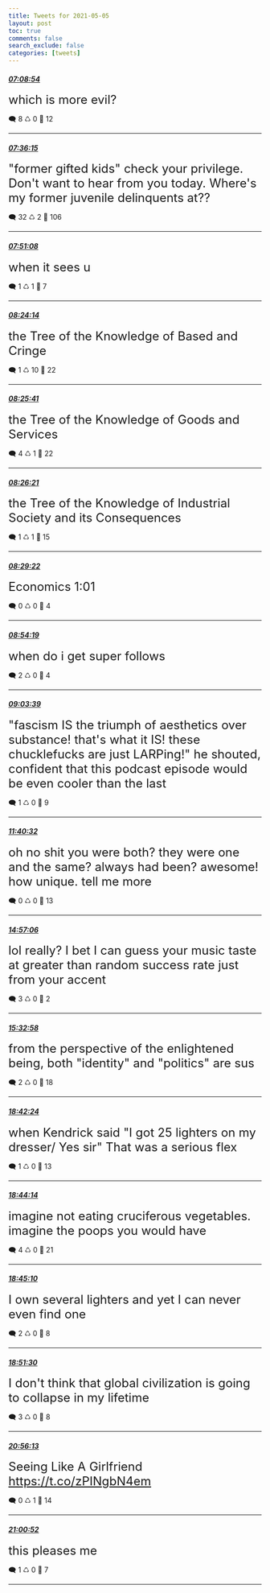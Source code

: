 ```yaml
---
title: Tweets for 2021-05-05
layout: post
toc: true
comments: false
search_exclude: false
categories: [tweets]
---
```



#### <a href = "https://twitter.com/deepfates/status/1389930102855593998">*07:08:54*</a>

<font size="5">which is more evil?</font>



🗨️ 8 ♺ 0 🤍  12   

---
    
#### <a href = "https://twitter.com/deepfates/status/1389936983900758019">*07:36:15*</a>

<font size="5">"former gifted kids" check your privilege. Don't want to hear from you today.  Where's my former juvenile delinquents at??</font>



🗨️ 32 ♺ 2 🤍  106   

---
    
#### <a href = "https://twitter.com/deepfates/status/1389940729972084741">*07:51:08*</a>

<font size="5">when it sees u</font>



🗨️ 1 ♺ 1 🤍  7   

---
    
#### <a href = "https://twitter.com/deepfates/status/1389949061202014212">*08:24:14*</a>

<font size="5">the Tree of the Knowledge of Based and Cringe</font>



🗨️ 1 ♺ 10 🤍  22   

---
    
#### <a href = "https://twitter.com/deepfates/status/1389949423082360839">*08:25:41*</a>

<font size="5">the Tree of the Knowledge of Goods and Services</font>



🗨️ 4 ♺ 1 🤍  22   

---
    
#### <a href = "https://twitter.com/deepfates/status/1389949591533998083">*08:26:21*</a>

<font size="5">the Tree of the Knowledge of Industrial Society and its Consequences</font>



🗨️ 1 ♺ 1 🤍  15   

---
    
#### <a href = "https://twitter.com/deepfates/status/1389950349574696967">*08:29:22*</a>

<font size="5">Economics 1:01</font>



🗨️ 0 ♺ 0 🤍  4   

---
    
#### <a href = "https://twitter.com/deepfates/status/1389956628863094786">*08:54:19*</a>

<font size="5">when do i get super follows</font>



🗨️ 2 ♺ 0 🤍  4   

---
    
#### <a href = "https://twitter.com/deepfates/status/1389958979900432389">*09:03:39*</a>

<font size="5">"fascism IS the triumph of aesthetics over substance! that's what it IS! these chucklefucks are just LARPing!" he shouted, confident that this podcast episode would be even cooler than the last</font>



🗨️ 1 ♺ 0 🤍  9   

---
    
#### <a href = "https://twitter.com/deepfates/status/1389998458535247874">*11:40:32*</a>

<font size="5">oh no shit you were both? they were one and the same? always had been? awesome! how unique. tell me more</font>



🗨️ 0 ♺ 0 🤍  13   

---
    
#### <a href = "https://twitter.com/deepfates/status/1390047928903864321">*14:57:06*</a>

<font size="5">lol really? I bet I can guess your music taste at greater than random success rate just from your accent</font>



🗨️ 3 ♺ 0 🤍  2   

---
    
#### <a href = "https://twitter.com/deepfates/status/1390056955067043841">*15:32:58*</a>

<font size="5">from the perspective of the enlightened being, both "identity" and "politics" are sus</font>



🗨️ 2 ♺ 0 🤍  18   

---
    
#### <a href = "https://twitter.com/deepfates/status/1390104625626292227">*18:42:24*</a>

<font size="5">when Kendrick said "I got 25 lighters on my dresser/ Yes sir" That was a serious flex</font>



🗨️ 1 ♺ 0 🤍  13   

---
    
#### <a href = "https://twitter.com/deepfates/status/1390105088467763201">*18:44:14*</a>

<font size="5">imagine not eating cruciferous vegetables. imagine the poops you would have</font>



🗨️ 4 ♺ 0 🤍  21   

---
    
#### <a href = "https://twitter.com/deepfates/status/1390105324409933825">*18:45:10*</a>

<font size="5">I own several lighters and yet I can never even find one</font>



🗨️ 2 ♺ 0 🤍  8   

---
    
#### <a href = "https://twitter.com/deepfates/status/1390106915552653313">*18:51:30*</a>

<font size="5">I don't think that global civilization is going to collapse in my lifetime</font>



🗨️ 3 ♺ 0 🤍  8   

---
    
#### <a href = "https://twitter.com/deepfates/status/1390138304603983872">*20:56:13*</a>

<font size="5">Seeing Like A Girlfriend   https://t.co/zPINgbN4em</font>



🗨️ 0 ♺ 1 🤍  14   

---
    
#### <a href = "https://twitter.com/deepfates/status/1390139472310722562">*21:00:52*</a>

<font size="5">this pleases me</font>



🗨️ 1 ♺ 0 🤍  7   

---
    
            

